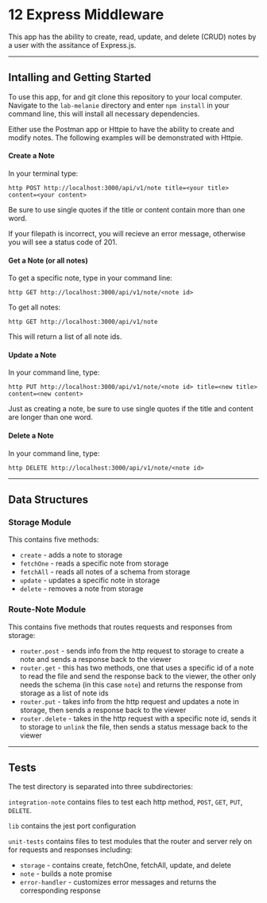 # 12 Express Middleware
This app has the ability to create, read, update, and delete (CRUD) notes by a user with the assitance of Express.js. 

---
## Intalling and Getting Started
To use this app, for and git clone this repository to your local computer. Navigate to the `lab-melanie` directory and enter `npm install` in your command line, this will install all necessary dependencies.

Either use the Postman app or Httpie to have the ability to create and modify notes. The following examples will be demonstrated with Httpie.

#### Create a Note
In your terminal type:
```
http POST http://localhost:3000/api/v1/note title=<your title> content=<your content>
```
Be sure to use single quotes if the title or content contain more than one word.

If your filepath is incorrect, you will recieve an error message, otherwise you will see a status code of 201.

#### Get a Note (or all notes)
To get a specific note, type in your command line:
```
http GET http://localhost:3000/api/v1/note/<note id>
```

To get all notes:
```
http GET http://localhost:3000/api/v1/note
```

This will return a list of all note ids.

#### Update a Note
In your command line, type:
```
http PUT http://localhost:3000/api/v1/note/<note id> title=<new title> content=<new content>
```
Just as creating a note, be sure to use single quotes if the title and content are longer than one word.

#### Delete a Note
In your command line, type:
```
http DELETE http://localhost:3000/api/v1/note/<note id>
```

---

## Data Structures

### Storage Module
This contains five methods:
* `create` - adds a note to storage
* `fetchOne` - reads a specific note from storage
* `fetchAll` - reads all notes of a schema from storage
* `update` - updates a specific note in storage
* `delete` - removes a note from storage

### Route-Note Module
This contains five methods that routes requests and responses from storage:
* `router.post` - sends info from the http request to storage to create a note and sends a response back to the viewer
* `router.get` - this has two methods, one that uses a specific id of a note to read the file and send the response back to the viewer, the other only needs the schema (in this case `note`) and returns the response from storage as a list of note ids
* `router.put` - takes info from the http request and updates a note in storage, then sends a response back to the viewer
* `router.delete` - takes in the http request with a specific note id, sends it to storage to `unlink` the file, then sends a status message back to the viewer

---

## Tests
The test directory is separated into three subdirectories: 

`integration-note` contains files to test each http method, `POST`, `GET`, `PUT`, `DELETE`.

`lib` contains the jest port configuration

`unit-tests` contains files to test modules that the router and server rely on for requests and responses including:

 * `storage` - contains create, fetchOne, fetchAll, update, and delete
 * `note` - builds a note promise
 * `error-handler` - customizes error messages and returns the corresponding response